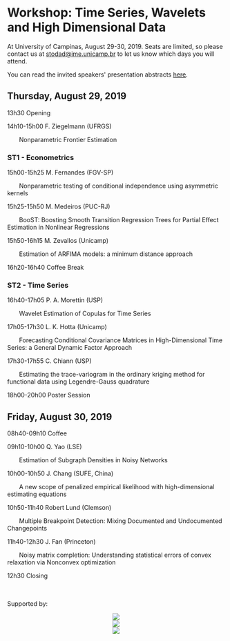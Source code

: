 # Workshop: Time Series, Wavelets and High Dimensional Data

At University of Campinas, August 29-30, 2019. Seats are limited, so please contact us at stodad@ime.unicamp.br to let us know which days you will attend.

You can read the invited speakers' presentation abstracts [here](worshop1_abstract.pdf).

## Thursday, August 29, 2019

13h30 Opening<br>

14h10-15h00 F. Ziegelmann (UFRGS)

&nbsp;&nbsp;&nbsp;&nbsp;&nbsp;&nbsp; Nonparametric Frontier Estimation<br>

### ST1 - Econometrics

15h00-15h25 M. Fernandes (FGV-SP)

&nbsp;&nbsp;&nbsp;&nbsp;&nbsp;&nbsp; Nonparametric testing of conditional independence using asymmetric kernels<br>

15h25-15h50 M. Medeiros (PUC-RJ)

&nbsp;&nbsp;&nbsp;&nbsp;&nbsp;&nbsp; BooST: Boosting Smooth Transition Regression Trees for Partial Effect Estimation in Nonlinear Regressions<br>

15h50-16h15 M. Zevallos (Unicamp)

&nbsp;&nbsp;&nbsp;&nbsp;&nbsp;&nbsp; Estimation of ARFIMA models: a minimum distance approach<br>

16h20-16h40 Coffee Break<br>

### ST2 - Time Series

16h40-17h05 P. A. Morettin (USP)

&nbsp;&nbsp;&nbsp;&nbsp;&nbsp;&nbsp; Wavelet Estimation of Copulas for Time Series<br>

17h05-17h30 L. K. Hotta (Unicamp)

&nbsp;&nbsp;&nbsp;&nbsp;&nbsp;&nbsp; Forecasting Conditional Covariance Matrices in High-Dimensional Time Series: a General Dynamic Factor Approach<br>

17h30-17h55 C. Chiann (USP)

&nbsp;&nbsp;&nbsp;&nbsp;&nbsp;&nbsp; Estimating the trace-variogram in the ordinary kriging method for functional data using Legendre-Gauss quadrature<br>

18h00-20h00 Poster Session<br>

## Friday, August 30, 2019

08h40-09h10 Coffee<br>

09h10-10h00 Q. Yao (LSE)

&nbsp;&nbsp;&nbsp;&nbsp;&nbsp;&nbsp; Estimation of Subgraph Densities in Noisy Networks<br>

10h00-10h50 J. Chang (SUFE, China)

&nbsp;&nbsp;&nbsp;&nbsp;&nbsp;&nbsp; A new scope of penalized empirical likelihood with high-dimensional estimating equations<br>

10h50-11h40 Robert Lund (Clemson)

&nbsp;&nbsp;&nbsp;&nbsp;&nbsp;&nbsp; Multiple Breakpoint Detection: Mixing Documented and Undocumented Changepoints<br>

11h40-12h30 J. Fan (Princeton)

&nbsp;&nbsp;&nbsp;&nbsp;&nbsp;&nbsp; Noisy matrix completion: Understanding statistical errors of convex relaxation via Nonconvex optimization<br>

12h30 Closing

<br><br>
Supported by:

<!--![FAPESP](img/FAPESP.png)

![FAEPEX](img/logo_faepex.jpg)

![UNICAMP](img/logo_unicamp.jpg)-->

<center>
<img src="https://guiludwig.github.io/STODAD/img/FAPESP.png"><br>
<img src="https://guiludwig.github.io/STODAD/img/logo_faepex.jpg"><br>
<img src="https://guiludwig.github.io/STODAD/img/logo_unicamp.jpg"><br>
</center>
